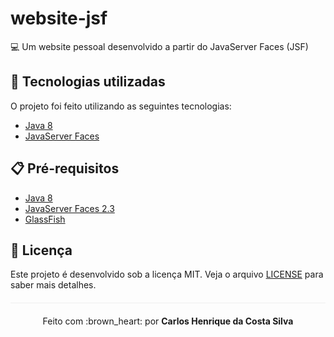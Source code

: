 # website-jsf
:computer: Um website pessoal desenvolvido a partir do JavaServer Faces (JSF)

## :rocket: Tecnologias utilizadas  

O projeto foi feito utilizando as seguintes tecnologias:

- [Java 8](https://www.java.com/pt_BR/download/faq/java8.xml)
- [JavaServer Faces](https://www.oracle.com/java/technologies/javaserverfaces.html)

## :clipboard: Pré-requisitos

- [Java 8](https://www.java.com/pt_BR/download/faq/java8.xml)
- [JavaServer Faces 2.3](https://www.oracle.com/java/technologies/javaserverfaces.html)
- [GlassFish](https://javaee.github.io/glassfish/download)

## :page_facing_up: Licença 
Este projeto é desenvolvido sob a licença MIT. Veja o arquivo [LICENSE](LICENSE.md) para saber mais detalhes.

<p align="center" style="margin-top: 20px; border-top: 1px solid #eee; padding-top: 20px;">Feito com :brown_heart: por <strong> Carlos Henrique da Costa Silva </strong> </p>
